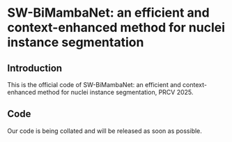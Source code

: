 # SW-BiMambaNet: an efficient and context-enhanced method for nuclei instance segmentation

## Introduction
This is the official code of SW-BiMambaNet: an efficient and context-enhanced method for nuclei instance segmentation, PRCV 2025.

## Code
Our code is being collated and will be released as soon as possible.
